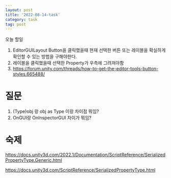 ```yaml
---
layout: post
title: '2022-08-14-task'
category: task
tag: post
---
```


오늘 할일
1. EditorGUILayout Button을 클릭했을때 현재 선택한 버튼 또는 레이블을 확실하게 확인할 수 있는 방법을 구해야한다.
2. 레이블을 클릭했을때 선택한 Property가 우측에 그려져야함
3. https://forum.unity.com/threads/how-to-get-the-editor-tools-button-styles.665488/




# 질문
1. (Type)obj 랑 obj as Type 이랑 차이점 뭐임?
2. OnGUI랑 OnInspectorGUI 차이가 뭐임?


# 숙제
https://docs.unity3d.com/2022.1/Documentation/ScriptReference/SerializedPropertyType.Generic.html

https://docs.unity3d.com/ScriptReference/SerializedPropertyType.html




 